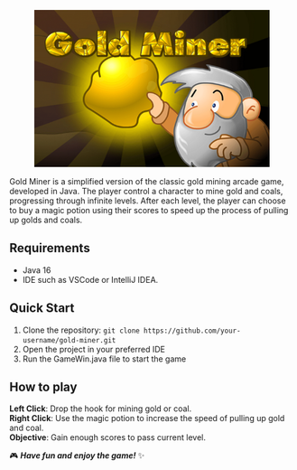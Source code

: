 <p align="center">
  <img src="./imgs_for_repo/gm.png" alt="golde miner" width="417" height="278" />
</p>

Gold Miner is a simplified version of the classic gold mining arcade game, developed in Java. The player control a character to mine gold and coals, progressing through infinite levels. After each level, the player can choose to buy a magic potion using their scores to speed up the process of pulling up golds and coals.

## Requirements
- Java 16
- IDE such as VSCode or IntelliJ IDEA.

## Quick Start
1. Clone the repository: `git clone https://github.com/your-username/gold-miner.git`
2. Open the project in your preferred IDE
3. Run the GameWin.java file to start the game

## How to play
**Left Click**: Drop the hook for mining gold or coal.  
**Right Click**: Use the magic potion to increase the speed of pulling up gold and coal.  
**Objective**: Gain enough scores to pass current level.  

🎮 **_Have fun and enjoy the game!_** ✨

